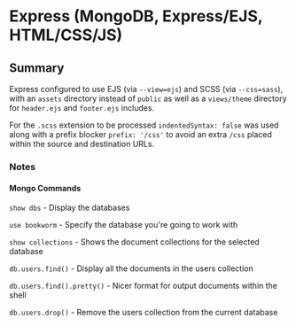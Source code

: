# Express (MongoDB, Express/EJS, HTML/CSS/JS)

## Summary

Express configured to use EJS (via `--view=ejs`) and SCSS (via `--css=sass`), with an `assets` directory instead of `public` as well as a `views/theme` directory for `header.ejs` and `footer.ejs` includes.

For the `.scss` extension to be processed `indentedSyntax: false` was used along with a prefix blocker `prefix: '/css'` to avoid an extra `/css` placed within the source and destination URLs.

### Notes

#### Mongo Commands

`show dbs` - Display the databases

`use bookworm` - Specify the database you're going to work with

`show collections` - Shows the document collections for the selected database

`db.users.find()` - Display all the documents in the users collection

`db.users.find().pretty()` - Nicer format for output documents within the shell

`db.users.drop()` - Remove the users collection from the current database